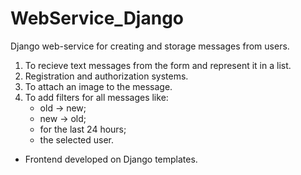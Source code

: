 # WebService_Django
Django web-service for creating and storage messages from users.

1) To recieve text messages from the form and represent it in a list.
2) Registration and authorization systems.
3) To attach an image to the message.
4) To add filters for all messages like:
    - old -> new;
    - new -> old;
    - for the last 24 hours;
    - the selected user.
    
* Frontend developed on Django templates. 
